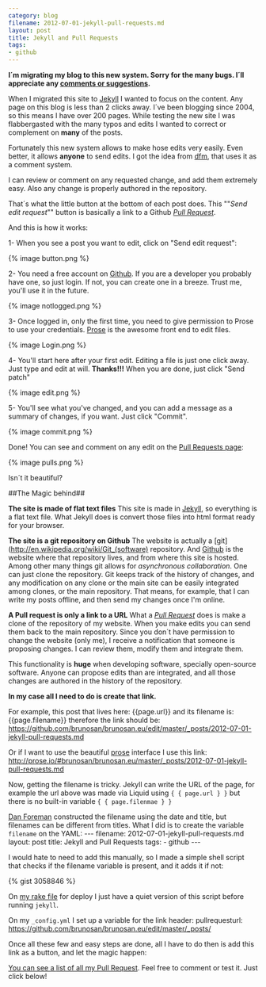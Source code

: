 ```yaml
---
category: blog
filename: 2012-07-01-jekyll-pull-requests.md 
layout: post
title: Jekyll and Pull Requests
tags:
- github
---
```



**I´m migrating my blog to this new system. Sorry for the many bugs. I´ll
appreciate any [comments or suggestions](email:brunosan@gmail.com).**

When I migrated this site to [Jekyll](http://jekyllrb.com/) I wanted to focus on the content. Any page on this blog is less than 2 clicks away. I´ve been blogging since 2004, so this means I have over 200 pages. While testing the new site I was flabbergasted with the many typos and edits I wanted to correct or complement on **many** of the posts.

Fortunately this new system allows to make hose edits very easily. Even better, it allows **anyone** to send edits. I got the idea from [dfm](https://github.com/dfm/dfm.github.com/blob/master/assets/comments.js), that uses it as a comment system. 

I can review or comment on any requested change, and add them extremely easy. Also any change is properly authored in the repository. 

That´s what the little button at the bottom of each post does. This ""*Send edit request*"" button is basically a link to a Github [*Pull Request*](https://help.github.com/articles/using-pull-requests).

And this is how it works:<!--more--> 

1- When you see a post you want to edit, click on "Send edit request":

{% image button.png %}

2- You need a free account on  [Github](http://www.github.com). If you are a developer you
probably have one, so just login. If not, you can create one in a
breeze. Trust me, you'll use it in the future.

{% image notlogged.png %}

3- Once logged in, only the first time, you need to give
permission to Prose to use your credentials.
[Prose](http://prose.io/about.html) is the awesome
front end to edit files.

{% image Login.png %}

4- You'll start here after your first edit. Editing a file is just one click away. Just type and edit at will.
**Thanks!!!** When you are done, just click "Send patch" 

{% image edit.png %}

5- You'll see what you've changed, and you can add a message as a summary of changes, if you want. Just click "Commit".

{% image commit.png %}

Done! You can see and comment on any edit on the [Pull Requests page](https://github.com/brunosan/brunosan.eu/pulls):

{% image pulls.png %}

Isn´t it beautiful?

##The Magic behind##

**The site is made of flat text files**
This site is made in [Jekyll](http://jekyllrb.com/), so everything is a flat text file. What Jekyll does is convert those files into html format ready for your browser.

**The site is a git repository on Github**
The website is actually a [git](http://en.wikipedia.org/wiki/Git_(software) repository. And [Github](www.github.com) is the website where that repository lives, and from where this site is hosted. Among other many things git allows for *asynchronous collaboration*. One can just clone the repository. Git keeps track of the history of changes, and any modification on any clone or the main site can be easily integrated among clones, or the main repository. That means, for example, that I can write my posts offline, and then send my changes once I'm online.

**A Pull request is only a link to a URL**
What a [*Pull Request*](https://help.github.com/articles/using-pull-requests) does is make a clone of the repository of my website. When you make edits you can send them back to the main repository. Since you don´t have permission to change the website (only me), I receive a notification that someone is proposing changes. I can review them, modify them and integrate them.

This functionality is **huge** when developing software, specially open-source software. Anyone can propose edits than are integrated, and all those changes are authored in the history of the repository.

**In my case all I need to do is create that link.**

For example, this post that lives here:
    {{page.url}}
and its filename is:
    {{page.filename}}
therefore the link should be:
	  https://github.com/brunosan/brunosan.eu/edit/master/_posts/2012-07-01-jekyll-pull-requests.md

Or if I want to use the beautiful [prose](http://developmentseed.org/blog/2012/june/25/prose-a-content-editor-for-github/) interface I use this link: 
	http://prose.io/#brunosan/brunosan.eu/master/_posts/2012-07-01-jekyll-pull-requests.md
	
Now, getting the filename is tricky. Jekyll can write the URL of the page, for example the url above was made via Liquid using 
`{ { page.url } }` but there is no built-in variable `{ {
page.filenmae } }`

[Dan Foreman](http://www.twitter/dfm) constructed the filename using the date and title, but filenames can be different from titles. What I did is to create the variable `filename` on the YAML:
	---
	filename: 2012-07-01-jekyll-pull-requests.md
	layout: post
	title: Jekyll and Pull Requests
	tags:
	- github
	---

I would hate to need to add this manually, so I made a simple shell script that checks if the filename variable is present, and it adds it if not:

{% gist 3058846 %}
	
On [my rake file](https://github.com/brunosan/brunosan.eu/blob/master/Rakefile) for deploy I just have a quiet version of this script
before running `jekyll`.

On my `_config.yml` I set up a variable for the link header:
    pullrequesturl: https://github.com/brunosan/brunosan.eu/edit/master/_posts/

Once all these few and easy steps are done, all I have to do then is add this link as a button, and let the magic happen:
    <a id="pull-request-btn" class="btn"        
    href="{ { site.pullrequesturl}} { { page.filename}}">

You can see a [list of all my Pull Request](https://github.com/brunosan/brunosan.eu/pulls). Feel free to comment or test it. Just click below!
